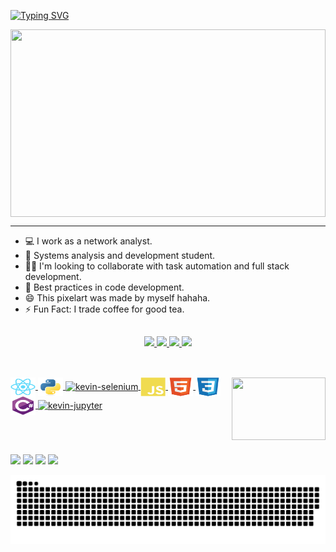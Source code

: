 [![Typing SVG](https://readme-typing-svg.herokuapp.com/?color=FEFEFE&size=38&center=true&vCenter=true&width=1000&lines=Hello+everyone,+my+name+is+Kevin+Diego+👋;Be+Welcome+my+GitHub!+💻🤟;I'm+happy+to+have+your+here)](https://git.io/typing-svg)

<img height="300" width="100%" align="center" src=".github/workflows/header.png">

---

- 💻 I work as a network analyst.
- 💼 Systems analysis and development student.
- 🙋‍♂️ I'm looking to collaborate with task automation and full stack development.
- 🤔 Best practices in code development.
- 😄 This pixelart was made by myself hahaha.
- ⚡ Fun Fact: I trade coffee for good tea.

##

<div align="center">
  <a href="https://github.com/KevinDik">
  <img height="180em"src="https://github-profile-trophy.vercel.app/?username=kevindik&theme=discord&no-frame=true&no-bg=true&margin-w=5"/>
  <img height="150em" src="https://github-readme-stats.vercel.app/api?username=KevinDik&show_icons=true&theme=gotham#gh-dark-mode-only&include_all_commits=false&count7_private=true"/>
  <img height="150em"src="https://github-readme-streak-stats.herokuapp.com/?user=kevindik&theme=gotham&hide_border=false"/>
  <img height="150em" src="https://github-readme-stats.vercel.app/api/top-langs/?username=kevindik&hide=html&layout=compact&theme=gotham#gh-dark-mode-only&hide_border=false"/>
</div>

##
<br>
  
<div style="display: inline_block">
  <img height="100" width="150" align="right" src=".github/workflows/octocat-1663446066911 (1).png">
  <img align="center" alt="kevin-React" height="30" width="40" src="https://raw.githubusercontent.com/devicons/devicon/master/icons/react/react-original.svg">
  <img align="center" alt="kevin-Python" height="30" width="40" src="https://raw.githubusercontent.com/devicons/devicon/master/icons/python/python-original.svg">
  <img align="center" alt="kevin-selenium" height="30" width="40"src="https://cdn.jsdelivr.net/gh/devicons/devicon/icons/selenium/selenium-original.svg"/>
  <img align="center" alt="kevin-Js" height="30" width="40" src="https://raw.githubusercontent.com/devicons/devicon/master/icons/javascript/javascript-plain.svg">
  <img align="center" alt="kevin-HTML" height="30" width="40" src="https://raw.githubusercontent.com/devicons/devicon/master/icons/html5/html5-original.svg">
  <img align="center" alt="kevin-CSS" height="30" width="40" src="https://raw.githubusercontent.com/devicons/devicon/master/icons/css3/css3-original.svg">
  <img align="center" alt="kevin-Csharp" height="30" width="40" src="https://raw.githubusercontent.com/devicons/devicon/master/icons/csharp/csharp-original.svg">
  <img align="center" alt="kevin-jupyter" height="30" width="40" src="https://cdn.jsdelivr.net/gh/devicons/devicon/icons/jupyter/jupyter-original.svg" />
</div>

##
<br>
<br>

<div> 
  <a href="https://discord.gg/974caehh" target="_blank"><img src="https://img.shields.io/badge/Discord-7289DA?style=for-the-badge&logo=discord&logoColor=white" target="_blank"></a> 
  <a href="https://www.instagram.com/k__diego.py/" target="_blank"><img src="https://img.shields.io/badge/-Instagram-%23E4405F?style=for-the-badge&logo=instagram&logoColor=white" target="_blank"></a>
  <a href = "mailto:kevindiegodasilvasousa@hotmail.com"><img src="https://img.shields.io/badge/Gmail-D14836?style=for-the-badge&logo=gmail&logoColor=white" target="_blank"></a>
  <a href="https://www.linkedin.com/in/kevin-diego-78a67b171/" target="_blank"><img src="https://img.shields.io/badge/-LinkedIn-%230077B5?style=for-the-badge&logo=linkedin&logoColor=white" target="_blank"></a>
 
  ![Snake animation](https://github.com/kevindik/kevindik/blob/output/github-contribution-grid-snake.svg)


</div>

